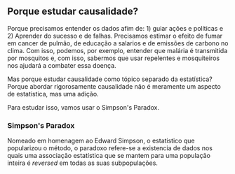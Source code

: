 ## Porque estudar causalidade?

Porque precisamos entender os dados afim de: 1) guiar ações e políticas e 2) Aprender do sucesso e de falhas. Precisamos estimar o efeito de fumar em cancer de pulmão, de educação a salarios e de emissões de carbono no clima. Com isso, podemos, por exemplo, entender que malária é transmitida por mosquitos e, com isso, sabermos que usar repelentes e mosquiteiros nos ajudará a combater essa doença.

Mas porque estudar causalidade como tópico separado da estatística? Porque abordar rigorosamente causalidade não é meramente um aspecto de estatistica, mas uma adição. 

Para estudar isso, vamos usar o Simpson's Paradox.

### Simpson's Paradox

Nomeado em homenagem ao Edward Simpson, o estatistico que popularizou o método, o paradoxo refere-se a existencia de dados nos quais uma associação estatística que se mantem para uma população inteira é *reversed* em todas as suas subpopulações.
